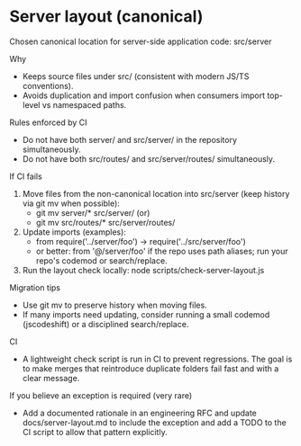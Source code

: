 # Server layout (canonical)

Chosen canonical location for server-side application code: src/server

Why
- Keeps source files under src/ (consistent with modern JS/TS conventions).
- Avoids duplication and import confusion when consumers import top-level vs namespaced paths.

Rules enforced by CI
- Do not have both server/ and src/server/ in the repository simultaneously.
- Do not have both src/routes/ and src/server/routes/ simultaneously.

If CI fails
1. Move files from the non-canonical location into src/server (keep history via git mv when possible):
   - git mv server/* src/server/   (or)
   - git mv src/routes/* src/server/routes/
2. Update imports (examples):
   - from require('../server/foo')  -> require('../src/server/foo')
   - or better: from '@/server/foo' if the repo uses path aliases; run your repo's codemod or search/replace.
3. Run the layout check locally: node scripts/check-server-layout.js

Migration tips
- Use git mv to preserve history when moving files.
- If many imports need updating, consider running a small codemod (jscodeshift) or a disciplined search/replace.

CI
- A lightweight check script is run in CI to prevent regressions. The goal is to make merges that reintroduce duplicate folders fail fast and with a clear message.

If you believe an exception is required (very rare)
- Add a documented rationale in an engineering RFC and update docs/server-layout.md to include the exception and add a TODO to the CI script to allow that pattern explicitly.
